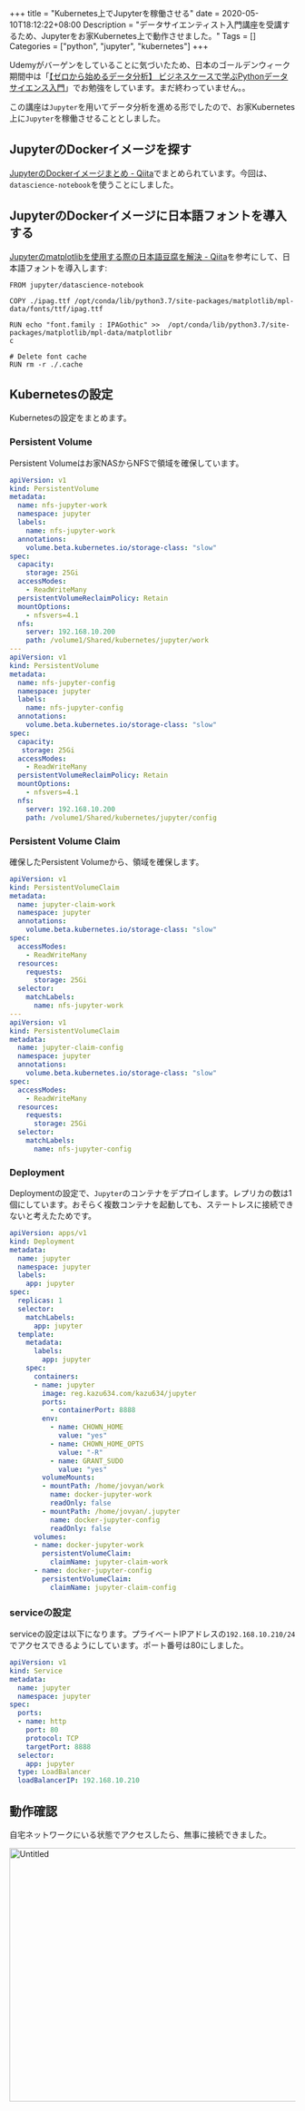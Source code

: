 +++
title = "Kubernetes上でJupyterを稼働させる"
date = 2020-05-10T18:12:22+08:00
Description = "データサイエンティスト入門講座を受講するため、Jupyterをお家Kubernetes上で動作させました。"
Tags = []
Categories = ["python", "jupyter", "kubernetes"]
+++

Udemyがバーゲンをしていることに気づいたため、日本のゴールデンウィーク期間中は「[【ゼロから始めるデータ分析】 ビジネスケースで学ぶPythonデータサイエンス入門](https://www.udemy.com/course/optworks_1/)」でお勉強をしています。まだ終わっていません。。

この講座は`Jupyter`を用いてデータ分析を進める形でしたので、お家Kubernetes上に`Jupyter`を稼働させることとしました。

## JupyterのDockerイメージを探す
[JupyterのDockerイメージまとめ - Qiita](https://qiita.com/kshigeru/items/ea174d6bcacc474f2a51)でまとめられています。今回は、`datascience-notebook`を使うことにしました。

## JupyterのDockerイメージに日本語フォントを導入する
[Jupyterのmatplotlibを使用する際の日本語豆腐を解決 - Qiita](https://qiita.com/Gvling/items/29516eebccf527e7be5d)を参考にして、日本語フォントを導入します:

```docker
FROM jupyter/datascience-notebook

COPY ./ipag.ttf /opt/conda/lib/python3.7/site-packages/matplotlib/mpl-data/fonts/ttf/ipag.ttf

RUN echo "font.family : IPAGothic" >>  /opt/conda/lib/python3.7/site-packages/matplotlib/mpl-data/matplotlibr
c

# Delete font cache
RUN rm -r ./.cache
```

## Kubernetesの設定
Kubernetesの設定をまとめます。

### Persistent Volume
Persistent Volumeはお家NASからNFSで領域を確保しています。

```yaml
apiVersion: v1                                                                                               
kind: PersistentVolume                                                                                       
metadata:                                                                                                    
  name: nfs-jupyter-work                                                                                     
  namespace: jupyter                                                                                         
  labels:                                                                                                    
    name: nfs-jupyter-work                                                                                   
  annotations:                                                                                               
    volume.beta.kubernetes.io/storage-class: "slow"                                                          
spec:
  capacity:
    storage: 25Gi
  accessModes:
    - ReadWriteMany
  persistentVolumeReclaimPolicy: Retain
  mountOptions:
    - nfsvers=4.1
  nfs:
    server: 192.168.10.200
    path: /volume1/Shared/kubernetes/jupyter/work
---
apiVersion: v1
kind: PersistentVolume
metadata:
  name: nfs-jupyter-config
  namespace: jupyter
  labels:
    name: nfs-jupyter-config
  annotations:
    volume.beta.kubernetes.io/storage-class: "slow"
spec:
  capacity:
   storage: 25Gi     
  accessModes:
    - ReadWriteMany       
  persistentVolumeReclaimPolicy: Retain
  mountOptions:
    - nfsvers=4.1           
  nfs:        
    server: 192.168.10.200                         
    path: /volume1/Shared/kubernetes/jupyter/config
```

### Persistent Volume Claim
確保したPersistent Volumeから、領域を確保します。

```yaml
apiVersion: v1
kind: PersistentVolumeClaim
metadata:
  name: jupyter-claim-work
  namespace: jupyter
  annotations:
    volume.beta.kubernetes.io/storage-class: "slow"
spec:
  accessModes:
    - ReadWriteMany
  resources:
    requests:
      storage: 25Gi
  selector:
    matchLabels:
      name: nfs-jupyter-work
---
apiVersion: v1
kind: PersistentVolumeClaim
metadata:
  name: jupyter-claim-config
  namespace: jupyter
  annotations:
    volume.beta.kubernetes.io/storage-class: "slow"
spec:
  accessModes:
    - ReadWriteMany
  resources:
    requests:
      storage: 25Gi
  selector:
    matchLabels:
      name: nfs-jupyter-config
```

### Deployment
Deploymentの設定で、`Jupyter`のコンテナをデプロイします。レプリカの数は1個にしています。おそらく複数コンテナを起動しても、ステートレスに接続できないと考えたためです。

```yaml
apiVersion: apps/v1                                                                                          
kind: Deployment                                                                                             
metadata:                                                                                                    
  name: jupyter                                                                                              
  namespace: jupyter                                                                                         
  labels:                                                                                                    
    app: jupyter                                                                                             
spec:                                                                                                        
  replicas: 1                                                                                                
  selector:                                                                                                  
    matchLabels:                                                                                             
      app: jupyter
  template:
    metadata:
      labels:
        app: jupyter
    spec:
      containers:
      - name: jupyter
        image: reg.kazu634.com/kazu634/jupyter
        ports:
          - containerPort: 8888
        env:
          - name: CHOWN_HOME
            value: "yes"
          - name: CHOWN_HOME_OPTS
            value: "-R"
          - name: GRANT_SUDO
            value: "yes"
        volumeMounts:
        - mountPath: /home/jovyan/work
          name: docker-jupyter-work
          readOnly: false                     
        - mountPath: /home/jovyan/.jupyter
          name: docker-jupyter-config
          readOnly: false
      volumes:              
      - name: docker-jupyter-work
        persistentVolumeClaim:   
          claimName: jupyter-claim-work
      - name: docker-jupyter-config
        persistentVolumeClaim:
          claimName: jupyter-claim-config
```

### serviceの設定
serviceの設定は以下になります。プライベートIPアドレスの`192.168.10.210/24`でアクセスできるようにしています。ポート番号は80にしました。

```yaml
apiVersion: v1
kind: Service
metadata:
  name: jupyter
  namespace: jupyter
spec:
  ports:
  - name: http
    port: 80
    protocol: TCP
    targetPort: 8888
  selector:
    app: jupyter
  type: LoadBalancer
  loadBalancerIP: 192.168.10.210
```

## 動作確認
自宅ネットワークにいる状態でアクセスしたら、無事に接続できました。

<a data-flickr-embed="true" href="https://www.flickr.com/photos/42332031@N02/49879285922/" title="Untitled"><img src="https://live.staticflickr.com/65535/49879285922_31e846febb_z.jpg" width="640" height="447" alt="Untitled"></a><script async src="//embedr.flickr.com/assets/client-code.js" charset="utf-8"></script>